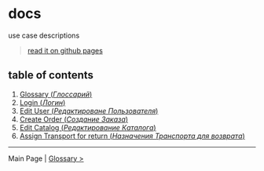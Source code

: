 # docs
use case descriptions

> [read it on github pages](http://drapegnik.github.io/bsu/technology/lab2/docs/)

## table of contents

1. [Glossary (*Глоссарий*)](http://drapegnik.github.io/bsu/technology/lab2/docs/glossary)
2. [Login (*Логин*)](http://drapegnik.github.io/bsu/technology/lab2/docs/loginhttp://drapegnik.github.io/bsu)
3. [Edit User (*Редактироване Пользователя*)](http://drapegnik.github.io/bsu/technology/lab2/docs/edit-user)
4. [Create Order (*Создание Заказа*)](http://drapegnik.github.io/bsu/technology/lab2/docs/create-order)
5. [Edit Catalog (*Редактирование Каталога*)](http://drapegnik.github.io/bsu/technology/lab2/docs/edit-catalog)
6. [Assign Transport for return (*Назначения Транспорта для возврата*)](http://drapegnik.github.io/bsu/technology/lab2/docs/assign-transport-for-return)

*** 

Main Page | [Glossary >](http://drapegnik.github.io/bsu/technology/lab2/docs/glossary)
